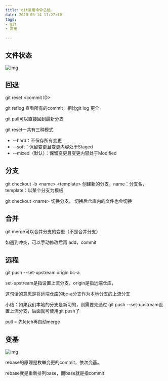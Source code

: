 ```yaml
---
title: git常用命令总结
date: 2020-03-14 11:27:10
tags:
- git
- 常用

---
```


##  文件状态

![img](http://q76gbpmd0.bkt.clouddn.com/%E5%BE%AE%E4%BF%A1%E5%9B%BE%E7%89%87_20200314174407.jpg)







## 回退

git reset \<commit ID\>

git reflog 查看所有的commit，相比git log 更全

git pull可以直接回到最新分支

git reset一共有三种模式

- --hard：不保存所有变更
- --soft：保留变更且变更内容处于Staged
- --mixed（默认）：保留变更且变更内容处于Modified

## 分支

git checkout -b \<name\> \<template\>  创建新的分支，name：分支名，template：以某个分支为模板

git checkout \<name> 切换分支， 切换后仓库内的文件也会切换

## 合并

git merge可以合并分支的变更（不是合并分支）

如遇到冲突，可以手动修改后再 add，commit

## 远程

git push --set-upstream origin bc-a

set-upstream是指设置上流分支，origin是指远端仓库，

这句话的意思是将远端仓库的bc-a分支作为本地分支的上流分支

小结：如果我们本地的分支是新切的，则需要先通过 git push --set-upstream设置上流分支，后面就可使用git push了

pull = 先fetch再自动merge

## 变基

![img](http://q76gbpmd0.bkt.clouddn.com/%E5%BE%AE%E4%BF%A1%E5%9B%BE%E7%89%87_20200314192114.jpg)

rebase的原理是枚举变更的commit，依次变基。

rebase就是重新排列base，而base就是指commit